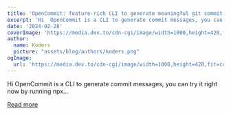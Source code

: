 ```yaml
---
title: 'OpenCommit: feature-rich CLI to generate meaningful git commit messages now supports local models via Ollama 🤯🔫'
excerpt: 'Hi  OpenCommit is a CLI to generate commit messages, you can try it right now by running npx...'
date: '2024-02-28'
coverImage: 'https://media.dev.to/cdn-cgi/image/width=1000,height=420,fit=cover,gravity=auto,format=auto/https%3A%2F%2Fdev-to-uploads.s3.amazonaws.com%2Fuploads%2Farticles%2Fiyr0i81qn73jqczu3svh.png'
author:
  name: Koders
  picture: "assets/blog/authors/koders.png"
ogImage:
  url: 'https://media.dev.to/cdn-cgi/image/width=1000,height=420,fit=cover,gravity=auto,format=auto/https%3A%2F%2Fdev-to-uploads.s3.amazonaws.com%2Fuploads%2Farticles%2Fiyr0i81qn73jqczu3svh.png'
---
```


Hi  OpenCommit is a CLI to generate commit messages, you can try it right now by running npx...

[Read more](https://dev.to/disukharev/opencommit-feature-rich-cli-to-generate-meaningful-git-commit-messages-now-supports-local-models-via-ollama-5435)
